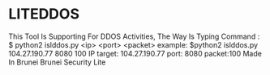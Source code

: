 # LITEDDOS
This Tool Is Supporting For DDOS Activities, The Way Is Typing Command :  $ python2 islddos.py &lt;ip> &lt;port> &lt;packet>   example:  $python2 islddos.py 104.27.190.77 8080 100  IP target: 104.27.190.77 port: 8080 packet:100  Made In Brunei Brunei Security Lite
